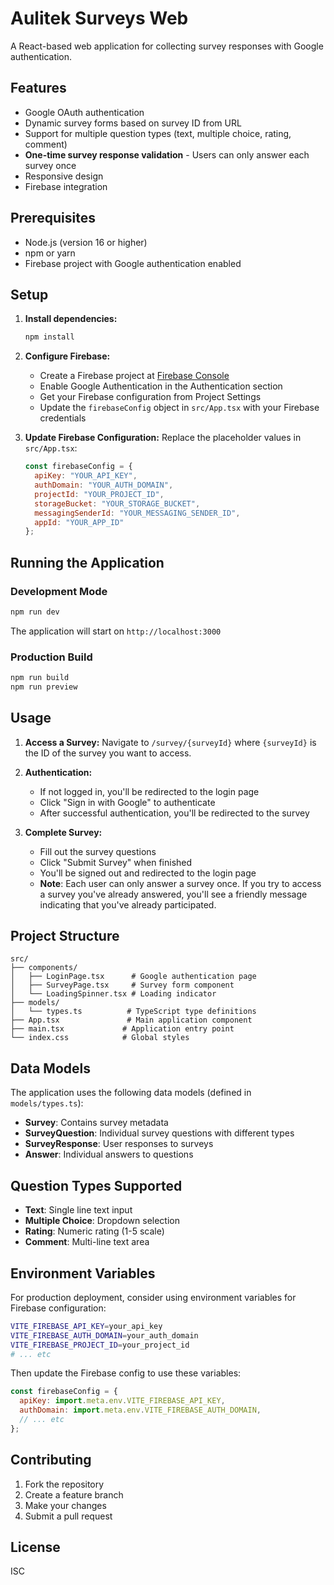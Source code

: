 # Aulitek Surveys Web

A React-based web application for collecting survey responses with Google authentication.

## Features

- Google OAuth authentication
- Dynamic survey forms based on survey ID from URL
- Support for multiple question types (text, multiple choice, rating, comment)
- **One-time survey response validation** - Users can only answer each survey once
- Responsive design
- Firebase integration

## Prerequisites

- Node.js (version 16 or higher)
- npm or yarn
- Firebase project with Google authentication enabled

## Setup

1. **Install dependencies:**
   ```bash
   npm install
   ```

2. **Configure Firebase:**
   - Create a Firebase project at [Firebase Console](https://console.firebase.google.com/)
   - Enable Google Authentication in the Authentication section
   - Get your Firebase configuration from Project Settings
   - Update the `firebaseConfig` object in `src/App.tsx` with your Firebase credentials

3. **Update Firebase Configuration:**
   Replace the placeholder values in `src/App.tsx`:
   ```javascript
   const firebaseConfig = {
     apiKey: "YOUR_API_KEY",
     authDomain: "YOUR_AUTH_DOMAIN",
     projectId: "YOUR_PROJECT_ID",
     storageBucket: "YOUR_STORAGE_BUCKET",
     messagingSenderId: "YOUR_MESSAGING_SENDER_ID",
     appId: "YOUR_APP_ID"
   };
   ```

## Running the Application

### Development Mode
```bash
npm run dev
```

The application will start on `http://localhost:3000`

### Production Build
```bash
npm run build
npm run preview
```

## Usage

1. **Access a Survey:**
   Navigate to `/survey/{surveyId}` where `{surveyId}` is the ID of the survey you want to access.

2. **Authentication:**
   - If not logged in, you'll be redirected to the login page
   - Click "Sign in with Google" to authenticate
   - After successful authentication, you'll be redirected to the survey

3. **Complete Survey:**
   - Fill out the survey questions
   - Click "Submit Survey" when finished
   - You'll be signed out and redirected to the login page
   - **Note**: Each user can only answer a survey once. If you try to access a survey you've already answered, you'll see a friendly message indicating that you've already participated.

## Project Structure

```
src/
├── components/
│   ├── LoginPage.tsx      # Google authentication page
│   ├── SurveyPage.tsx     # Survey form component
│   └── LoadingSpinner.tsx # Loading indicator
├── models/
│   └── types.ts          # TypeScript type definitions
├── App.tsx               # Main application component
├── main.tsx             # Application entry point
└── index.css            # Global styles
```

## Data Models

The application uses the following data models (defined in `models/types.ts`):

- **Survey**: Contains survey metadata
- **SurveyQuestion**: Individual survey questions with different types
- **SurveyResponse**: User responses to surveys
- **Answer**: Individual answers to questions

## Question Types Supported

- **Text**: Single line text input
- **Multiple Choice**: Dropdown selection
- **Rating**: Numeric rating (1-5 scale)
- **Comment**: Multi-line text area

## Environment Variables

For production deployment, consider using environment variables for Firebase configuration:

```bash
VITE_FIREBASE_API_KEY=your_api_key
VITE_FIREBASE_AUTH_DOMAIN=your_auth_domain
VITE_FIREBASE_PROJECT_ID=your_project_id
# ... etc
```

Then update the Firebase config to use these variables:

```javascript
const firebaseConfig = {
  apiKey: import.meta.env.VITE_FIREBASE_API_KEY,
  authDomain: import.meta.env.VITE_FIREBASE_AUTH_DOMAIN,
  // ... etc
};
```

## Contributing

1. Fork the repository
2. Create a feature branch
3. Make your changes
4. Submit a pull request

## License

ISC 